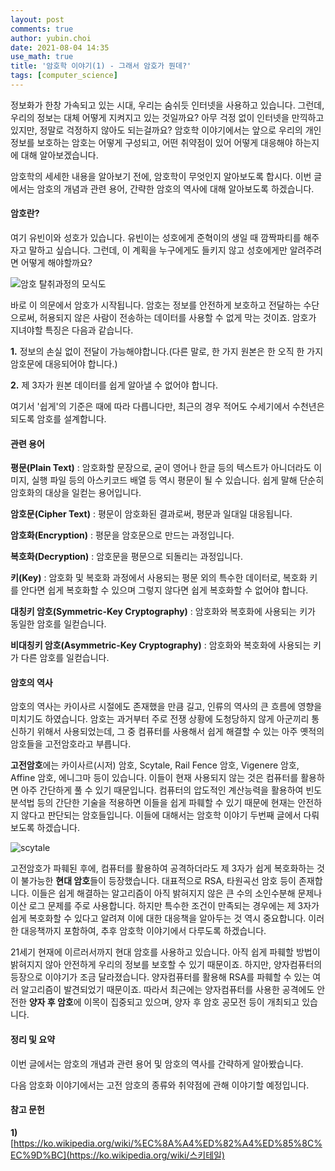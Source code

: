 ```yaml
---
layout: post
comments: true
author: yubin.choi
date: 2021-08-04 14:35
use_math: true
title: '암호학 이야기(1) - 그래서 암호가 뭔데?'
tags: [computer_science]
---
```


정보화가 한창 가속되고 있는 시대, 우리는 숨쉬듯 인터넷을 사용하고 있습니다. 그런데, 우리의 정보는 대체 어떻게 지켜지고 있는 것일까요? 아무 걱정 없이 인터넷을 만끽하고 있지만, 정말로 걱정하지 않아도 되는걸까요? 암호학 이야기에서는 앞으로 우리의 개인정보를 보호하는 암호는 어떻게 구성되고, 어떤 취약점이 있어 어떻게 대응해야 하는지에 대해 알아보겠습니다.

암호학의 세세한 내용을 알아보기 전에, 암호학이 무엇인지 알아보도록 합시다. 이번 글에서는 암호의 개념과 관련 용어, 간략한 암호의 역사에 대해 알아보도록 하겠습니다.

#### 암호란?

여기 유빈이와 성호가 있습니다. 유빈이는 성호에게 준혁이의 생일 때 깜짝파티를 해주자고 말하고 싶습니다. 그런데, 이 계획을 누구에게도 들키지 않고 성호에게만 알려주려면 어떻게 해야할까요?

![암호 탈취과정의 모식도](https://user-images.githubusercontent.com/46587635/128127295-5a375695-37ec-4086-b072-372a66860fd1.png)

바로 이 의문에서 암호가 시작됩니다. 암호는 정보를 안전하게 보호하고 전달하는 수단으로써, 허용되지 않은 사람이 전송하는 데이터를 사용할 수 없게 막는 것이죠. 암호가 지녀야할 특징은 다음과 같습니다.

**1.** 정보의 손실 없이 전달이 가능해야합니다.(다른 말로, 한 가지 원본은 한 오직 한 가지 암호문에 대응되어야 합니다.)

**2.** 제 3자가 원본 데이터를 쉽게 알아낼 수 없어야 합니다.

여기서 '쉽게'의 기준은 때에 따라 다릅니다만, 최근의 경우 적어도 수세기에서 수천년은 되도록 암호를 설계합니다.

#### 관련 용어

**평문(Plain Text)** : 암호화할 문장으로, 굳이 영어나 한글 등의 텍스트가 아니더라도 이미지, 실행 파일 등의 아스키코드 배열 등 역시 평문이 될 수 있습니다. 쉽게 말해 단순히 암호화의 대상을 일컫는 용어입니다.

**암호문(Cipher Text)** : 평문이 암호화된 결과로써, 평문과 일대일 대응됩니다.

**암호화(Encryption)** : 평문을 암호문으로 만드는 과정입니다.

**복호화(Decryption)** : 암호문을 평문으로 되돌리는 과정입니다.

**키(Key)** : 암호화 및 복호화 과정에서 사용되는 평문 외의 특수한 데이터로, 복호화 키를 안다면 쉽게 복호화할 수 있으며 그렇지 않다면 쉽게 복호화할 수 없어야 합니다.

**대칭키 암호(Symmetric-Key Cryptography)** : 암호화와 복호화에 사용되는 키가 동일한 암호를 일컫습니다.

**비대칭키 암호(Asymmetric-Key Cryptography)** : 암호화와 복호화에 사용되는 키가 다른 암호를 일컫습니다.

#### 암호의 역사

암호의 역사는 카이사르 시절에도 존재했을 만큼 길고, 인류의 역사의 큰 흐름에 영향을 미치기도 하였습니다. 암호는 과거부터 주로 전쟁 상황에 도청당하지 않게 아군끼리 통신하기 위해서 사용되었는데, 그 중 컴퓨터를 사용해서 쉽게 해결할 수 있는 아주 옛적의 암호들을 고전암호라고 부릅니다.

**고전암호**에는 카이사르(시저) 암호, Scytale, Rail Fence 암호, Vigenere 암호, Affine 암호, 에니그마 등이 있습니다. 이들이 현재 사용되지 않는 것은 컴퓨터를 활용하면 아주 간단하게 풀 수 있기 때문입니다. 컴퓨터의 압도적인 계산능력을 활용하여 빈도분석법 등의 간단한 기술을 적용하면 이들을 쉽게 파훼할 수 있기 때문에 현재는 안전하지 않다고 판단되는 암호들입니다. 이들에 대해서는 암호학 이야기 두번째 글에서 다뤄보도록 하겠습니다.

![scytale](https://user-images.githubusercontent.com/46587635/128127390-d7fc5735-1d98-41b4-b179-3d910fa0d60a.png)

고전암호가 파훼된 후에, 컴퓨터를 활용하여 공격하더라도 제 3자가 쉽게 복호화하는 것이 불가능한 **현대 암호**들이 등장했습니다. 대표적으로 RSA, 타원곡선 암호 등이 존재합니다. 이들은 쉽게 해결하는 알고리즘이 아직 밝혀지지 않은 큰 수의 소인수분해 문제나 이산 로그 문제를 주로 사용합니다. 하지만 특수한 조건이 만족되는 경우에는 제 3자가 쉽게 복호화할 수 있다고 알려져 이에 대한 대응책을 알아두는 것 역시 중요합니다. 이러한 대응책까지 포함하여, 추후 암호학 이야기에서 다루도록 하겠습니다.

21세기 현재에 이르러서까지 현대 암호를 사용하고 있습니다. 아직 쉽게 파훼할 방법이 밝혀지지 않아 안전하게 우리의 정보를 보호할 수 있기 때문이죠. 하지만, 양자컴퓨터의 등장으로 이야기가 조금 달라졌습니다. 양자컴퓨터를 활용해 RSA를 파훼할 수 있는 여러 알고리즘이 발견되었기 때문이죠. 따라서 최근에는 양자컴퓨터를 사용한 공격에도 안전한 **양자 후 암호**에 이목이 집중되고 있으며, 양자 후 암호 공모전 등이 개최되고 있습니다.

#### 정리 및 요약

이번 글에서는 암호의 개념과 관련 용어 및 암호의 역사를 간략하게 알아봤습니다.

다음 암호화 이야기에서는 고전 암호의 종류와 취약점에 관해 이야기할 예정입니다.

#### 참고 문헌

**1)** [https://ko.wikipedia.org/wiki/%EC%8A%A4%ED%82%A4%ED%85%8C%EC%9D%BC](https://ko.wikipedia.org/wiki/스키테일)